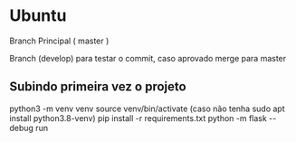 
# Ubuntu

Branch Principal ( master )

Branch (develop) para testar o commit, caso aprovado merge para master

## Subindo primeira vez o projeto
python3 -m venv venv 
source venv/bin/activate  (caso não tenha sudo apt install python3.8-venv)
pip install -r requirements.txt
python -m flask --debug run
